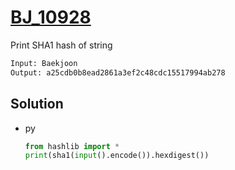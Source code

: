 # [BJ_10928](https://acmicpc.net/problem/10928)

Print SHA1 hash of string

```txt
Input: Baekjoon
Output: a25cdb0b8ead2861a3ef2c48cdc15517994ab278
```

## Solution

* py

  ```py
  from hashlib import *
  print(sha1(input().encode()).hexdigest())
  ```
